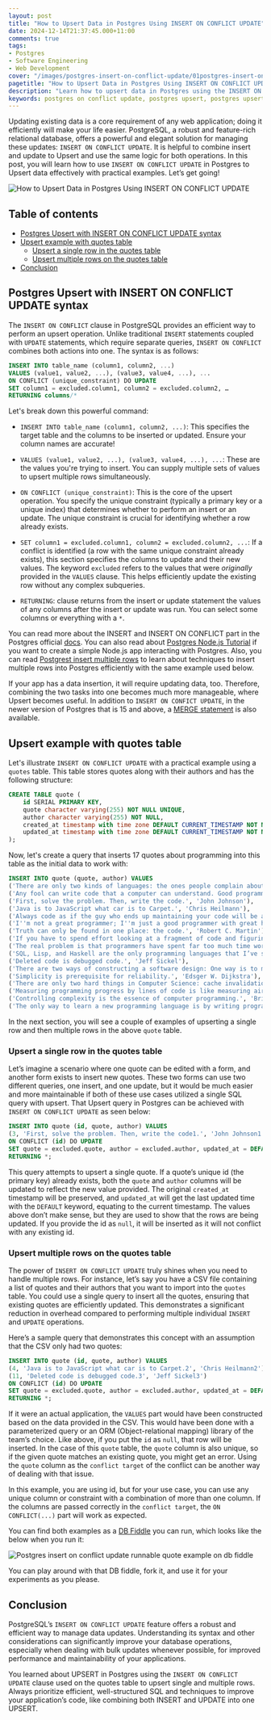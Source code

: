 ```yaml
---
layout: post
title: "How to Upsert Data in Postgres Using INSERT ON CONFLICT UPDATE"
date: 2024-12-14T21:37:45.000+11:00
comments: true
tags:
- Postgres
- Software Engineering
- Web Development
cover: "/images/postgres-insert-on-conflict-update/01postgres-insert-on-conflict-update.jpg"
pagetitle: "How to Upsert Data in Postgres Using INSERT ON CONFLICT UPDATE"
description: "Learn how to upsert data in Postgres using the INSERT ON CONFLICT UPDATE clause with practical examples. Combine insert and update operations into one UPSERT."
keywords: postgres on conflict update, postgres upsert, postgres upsert example, postgres upsert multiple rows, postgres upsert single row
---
```

Updating existing data is a core requirement of any web application; doing it efficiently will make your life easier. PostgreSQL, a robust and feature-rich relational database, offers a powerful and elegant solution for managing these updates: `INSERT ON CONFLICT UPDATE`. It is helpful to combine insert and update to Upsert and use the same logic for both operations. In this post, you will learn how to use `INSERT ON CONFLICT UPDATE` in Postgres to Upsert data effectively with practical examples. Let’s get going!

<!-- more -->

<img class="center" src="/images/postgres-insert-on-conflict-update/01postgres-insert-on-conflict-update.jpg" title="How to Upsert Data in Postgres Using INSERT ON CONFLICT UPDATE" alt="How to Upsert Data in Postgres Using INSERT ON CONFLICT UPDATE">

## Table of contents

- [Postgres Upsert with INSERT ON CONFLICT UPDATE syntax](#postgres-upsert-with-insert-on-conflict-update-syntax)
- [Upsert example with quotes table](#upsert-example-with-quotes-table)
  - [Upsert a single row in the quotes table](#upsert-a-single-row-in-the-quotes-table)
  - [Upsert multiple rows on the quotes table](#upsert-multiple-rows-on-the-quotes-table)
- [Conclusion](#conclusion)

## Postgres Upsert with INSERT ON CONFLICT UPDATE syntax

The `INSERT ON CONFLICT` clause in PostgreSQL provides an efficient way to perform an upsert operation. Unlike traditional `INSERT` statements coupled with `UPDATE` statements, which require separate queries, `INSERT ON CONFLICT` combines both actions into one. The syntax is as follows:

```sql
INSERT INTO table_name (column1, column2, ...)
VALUES (value1, value2, ...), (value3, value4, ...), ...
ON CONFLICT (unique_constraint) DO UPDATE
SET column1 = excluded.column1, column2 = excluded.column2, …
RETURNING columns/*
```

Let's break down this powerful command:

* `INSERT INTO table_name (column1, column2, ...)`: This specifies the target table and the columns to be inserted or updated.  Ensure your column names are accurate!

* `VALUES (value1, value2, ...), (value3, value4, ...), ...`: These are the values you're trying to insert. You can supply multiple sets of values to upsert multiple rows simultaneously.

* `ON CONFLICT (unique_constraint)`: This is the core of the upsert operation.  You specify the unique constraint (typically a primary key or a unique index) that determines whether to perform an insert or an update. The unique constraint is crucial for identifying whether a row already exists. 

* `SET column1 = excluded.column1, column2 = excluded.column2, ...`: If a conflict is identified (a row with the same unique constraint already exists), this section specifies the columns to update and their new values.  The keyword `excluded` refers to the values that were *originally* provided in the `VALUES` clause.  This helps efficiently update the existing row without any complex subqueries.
* `RETURNING`: clause returns from the insert or update statement the values of any columns after the insert or update was run. You can select some columns or everything with a `*`.

You can read more about the INSERT and INSERT ON CONFLICT part in the Postgres official [docs](https://www.postgresql.org/docs/current/sql-insert.html). You can also read about [Postgres Node.js Tutorial](/blog/2021/01/nodejs-postgresql-tutorial/) if you want to create a simple Node.js app interacting with Postgres. Also, you can read [Postgrest insert multiple rows](/blog/2024/08/postgres-insert-multiple-rows/) to learn about techniques to insert multiple rows into Postgres efficiently with the same example used below.

If your app has a data insertion, it will require updating data, too. Therefore, combining the two tasks into one becomes much more manageable, where Upsert becomes useful. In addition to `INSERT ON CONFICT UPDATE`, in the newer version of Postgres that is 15 and above, a [MERGE statement](https://www.postgresql.org/docs/current/sql-merge.html) is also available.

## Upsert example with quotes table

Let's illustrate `INSERT ON CONFLICT UPDATE` with a practical example using a `quotes` table.  This table stores quotes along with their authors and has the following structure:

```sql
CREATE TABLE quote (
    id SERIAL PRIMARY KEY,
    quote character varying(255) NOT NULL UNIQUE,
    author character varying(255) NOT NULL,
    created_at timestamp with time zone DEFAULT CURRENT_TIMESTAMP NOT NULL,
    updated_at timestamp with time zone DEFAULT CURRENT_TIMESTAMP NOT NULL
);
```

Now, let's create a query that inserts 17 quotes about programming into this table as the initial data to work with:

```sql
INSERT INTO quote (quote, author) VALUES 
('There are only two kinds of languages: the ones people complain about and the ones nobody uses.', 'Bjarne Stroustrup'), 
('Any fool can write code that a computer can understand. Good programmers write code that humans can understand.', 'Martin Fowler'), 
('First, solve the problem. Then, write the code.', 'John Johnson'), 
('Java is to JavaScript what car is to Carpet.', 'Chris Heilmann'), 
('Always code as if the guy who ends up maintaining your code will be a violent psychopath who knows where you live.', 'John Woods'), 
('I''m not a great programmer; I''m just a good programmer with great habits.', 'Kent Beck'), 
('Truth can only be found in one place: the code.', 'Robert C. Martin'), 
('If you have to spend effort looking at a fragment of code and figuring out what it''s doing, then you should extract it into a function and name the function after the "what".', 'Martin Fowler'), 
('The real problem is that programmers have spent far too much time worrying about efficiency in the wrong places and at the wrong times; premature optimization is the root of all evil (or at least most of it) in programming.', 'Donald Knuth'), 
('SQL, Lisp, and Haskell are the only programming languages that I’ve seen where one spends more time thinking than typing.', 'Philip Greenspun'), 
('Deleted code is debugged code.', 'Jeff Sickel'), 
('There are two ways of constructing a software design: One way is to make it so simple that there are obviously no deficiencies and the other way is to make it so complicated that there are no obvious deficiencies.', 'C.A.R. Hoare'), 
('Simplicity is prerequisite for reliability.', 'Edsger W. Dijkstra'), 
('There are only two hard things in Computer Science: cache invalidation and naming things.', 'Phil Karlton'), 
('Measuring programming progress by lines of code is like measuring aircraft building progress by weight.', 'Bill Gates'), 
('Controlling complexity is the essence of computer programming.', 'Brian Kernighan'),
('The only way to learn a new programming language is by writing programs in it.', 'Dennis Ritchie');
```

In the next section, you will see a couple of examples of upserting a single row and then multiple rows in the above `quote` table.

### Upsert a single row in the quotes table

Let’s imagine a scenario where one quote can be edited with a form, and another form exists to insert new quotes. These two forms can use two different queries, one insert, and one update, but it would be much easier and more maintainable if both of these use cases utilized a single SQL query with upsert. That Upsert query in Postgres can be achieved with `INSERT ON CONFLICT UPDATE` as seen below: 

```sql
INSERT INTO quote (id, quote, author) VALUES
(3, 'First, solve the problem. Then, write the code1.', 'John Johnson1')
ON CONFLICT (id) DO UPDATE
SET quote = excluded.quote, author = excluded.author, updated_at = DEFAULT
RETURNING *;
```

This query attempts to upsert a single quote. If a quote’s unique id (the primary key) already exists, both the `quote` and `author` columns will be updated to reflect the new value provided.  The original `created_at` timestamp will be preserved, and `updated_at` will get the last updated time with the `DEFAULT` keyword, equating to the current timestamp. The values above don’t make sense, but they are used to show that the rows are being updated. If you provide the id as `null`, it will be inserted as it will not conflict with any existing id.

### Upsert multiple rows on the quotes table

The power of `INSERT ON CONFLICT UPDATE` truly shines when you need to handle multiple rows.  For instance, let’s say you have a CSV file containing a list of quotes and their authors that you want to import into the `quotes` table. You could use a single query to insert all the quotes, ensuring that existing quotes are efficiently updated.  This demonstrates a significant reduction in overhead compared to performing multiple individual `INSERT` and `UPDATE` operations.

Here’s a sample query that demonstrates this concept with an assumption that the CSV only had two quotes:
  
```sql
INSERT INTO quote (id, quote, author) VALUES
(4, 'Java is to JavaScript what car is to Carpet.2', 'Chris Heilmann2'),
(11, 'Deleted code is debugged code.3', 'Jeff Sickel3')
ON CONFLICT (id) DO UPDATE
SET quote = excluded.quote, author = excluded.author, updated_at = DEFAULT
RETURNING *;
```

If it were an actual application, the `VALUES` part would have been constructed based on the data provided in the CSV. This would have been done with a parameterized query or an ORM (Object-relational mapping) library of the team’s choice. Like above, if you put the `id` as `null`, that row will be inserted. In the case of this `quote` table, the `quote` column is also unique, so if the given quote matches an existing quote, you might get an error. Using the `quote` column as the `conflict target` of the conflict can be another way of dealing with that issue.

In this example, you are using id, but for your use case, you can use any unique column or constraint with a combination of more than one column. If the columns are passed correctly in the `conflict target`, the `ON CONFLICT(...)` part will work as expected.

You can find both examples as a [DB Fiddle](https://www.db-fiddle.com/f/s4d4rRtvm7ez2TJAdAFmg3/3) you can run, which looks like the below when you run it:

<img class="center" src="/images/postgres-insert-on-conflict-update/02postgres-insert-on-conflict-update-db-fiddle.jpg" loading="lazy" title="Postgres insert on conflict update runnable quote example on db fiddle" alt="Postgres insert on conflict update runnable quote example on db fiddle">

You can play around with that DB fiddle, fork it, and use it for your experiments as you please.

## Conclusion

PostgreSQL’s `INSERT ON CONFLICT UPDATE` feature offers a robust and efficient way to manage data updates. Understanding its syntax and other considerations can significantly improve your database operations, especially when dealing with bulk updates whenever possible, for improved performance and maintainability of your applications. 

You learned about UPSERT in Postgres using the `INSERT ON CONFLICT UPDATE` clause used on the quotes table to upsert single and multiple rows. Always prioritize efficient, well-structured SQL and techniques to improve your application’s code, like combining both INSERT and UPDATE into one UPSERT.
